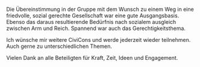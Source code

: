 Die Übereinstimmung in der Gruppe mit dem Wunsch zu einem Weg in eine friedvolle, sozial gerechte Gesellschaft war eine gute Ausgangsbasis.
Ebenso das daraus resultierende Bedürfnis nach sozialem ausgleich zwischen Arm und Reich.
Spannend war auch das Gerechtigkeitsthema.

Ich wünsche mir weitere CiviCons und werde jederzeit wieder teilnehmen.
Auch gerne zu unterschiedlichen Themen.

Vielen Dank an alle Beteiligten für Kraft, Zeit, Ideen und Engagement.